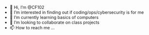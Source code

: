 - 👋 Hi, I’m @CF102
- 👀 I’m interested in finding out if coding/ops/cybersecurity is for me
- 🌱 I’m currently learning basics of computers
- 💞️ I’m looking to collaborate on class projects
- 📫 How to reach me ...

<!---
CF102/CF102 is a ✨ special ✨ repository because its `README.md` (this file) appears on your GitHub profile.
You can click the Preview link to take a look at your changes.
--->

